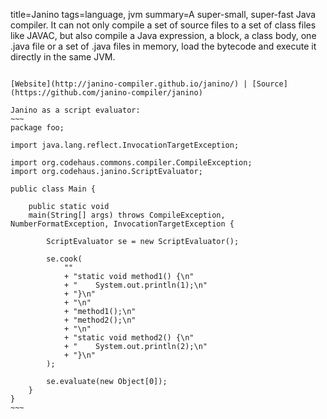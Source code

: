 title=Janino
tags=language, jvm
summary=A super-small, super-fast Java compiler. It can not only compile a set of source files to a set of class files like JAVAC, but also compile a Java expression, a block, a class body, one .java file or a set of .java files in memory, load the bytecode and execute it directly in the same JVM.
~~~~~~

[Website](http://janino-compiler.github.io/janino/) | [Source](https://github.com/janino-compiler/janino)

Janino as a script evaluator:
~~~
package foo;
 
import java.lang.reflect.InvocationTargetException;
 
import org.codehaus.commons.compiler.CompileException;
import org.codehaus.janino.ScriptEvaluator;
 
public class Main {
 
    public static void
    main(String[] args) throws CompileException, NumberFormatException, InvocationTargetException {
 
        ScriptEvaluator se = new ScriptEvaluator();
 
        se.cook(
            ""
            + "static void method1() {\n"
            + "    System.out.println(1);\n"
            + "}\n"
            + "\n"
            + "method1();\n"
            + "method2();\n"
            + "\n"
            + "static void method2() {\n"
            + "    System.out.println(2);\n"
            + "}\n"
        );
 
        se.evaluate(new Object[0]);
    }
}
~~~
